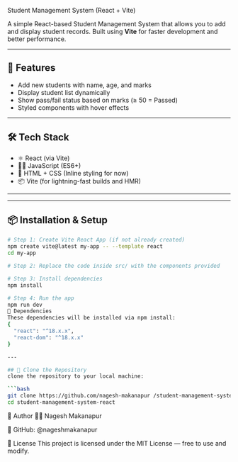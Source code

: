  Student Management System (React + Vite)
 
A simple React-based Student Management System that allows you to add and display student records. Built using **Vite** for faster development and better performance.

---

## 🚀 Features

- Add new students with name, age, and marks
- Display student list dynamically
- Show pass/fail status based on marks (≥ 50 = Passed)
- Styled components with hover effects


---

## 🛠️ Tech Stack

- ⚛️ React (via Vite)
- 🧑‍💻 JavaScript (ES6+)
- 🎨 HTML + CSS (Inline styling for now)
- 📦 Vite (for lightning-fast builds and HMR)

---

---

## 📦 Installation & Setup

```bash
# Step 1: Create Vite React App (if not already created)
npm create vite@latest my-app -- --template react
cd my-app

# Step 2: Replace the code inside src/ with the components provided

# Step 3: Install dependencies
npm install

# Step 4: Run the app
npm run dev
🔧 Dependencies
These dependencies will be installed via npm install:
{
  "react": "^18.x.x",
  "react-dom": "^18.x.x"
}

---

## 🔁 Clone the Repository
clone the repository to your local machine:

```bash
git clone https://github.com/nagesh-makanapur /student-management-system-react.git
cd student-management-system-react

```
🙋 Author
👨‍💻 Nagesh Makanapur

🔗 GitHub: @nageshmakanapur

📝 License
This project is licensed under the MIT License — free to use and modify.



